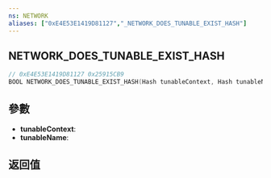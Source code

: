 ```yaml
---
ns: NETWORK
aliases: ["0xE4E53E1419D81127","_NETWORK_DOES_TUNABLE_EXIST_HASH"]
---
```

## NETWORK_DOES_TUNABLE_EXIST_HASH

```c
// 0xE4E53E1419D81127 0x25915CB9
BOOL NETWORK_DOES_TUNABLE_EXIST_HASH(Hash tunableContext, Hash tunableName);
```


## 參數
* **tunableContext**: 
* **tunableName**: 

## 返回值
